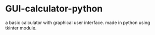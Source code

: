 # GUI-calculator-python
a basic calculator with graphical user interface. made in python using tkinter module.

